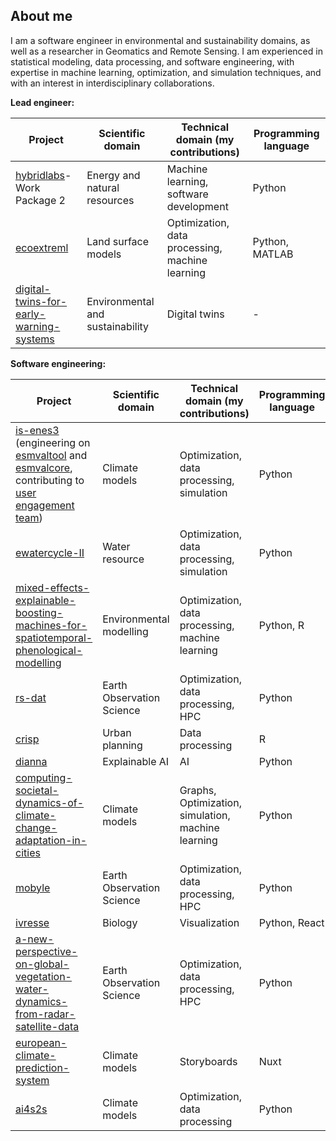 ## About me

I am a software engineer in environmental and sustainability domains, as well as a researcher in Geomatics and Remote Sensing. 
I am experienced in statistical modeling, data processing, and software engineering, 
with expertise in machine learning, optimization, and simulation techniques, and with an interest in interdisciplinary collaborations.

**Lead engineer:**

| Project    | Scientific domain | Technical domain (my contributions) | Programming language |
| -------- | ------- | ------- | ------- |
|[hybridlabs](https://research-software-directory.org/projects/hybridlabs)- Work Package 2| Energy and natural resources | Machine learning, software development | Python |
|[ecoextreml](https://research-software-directory.org/projects/ecoextreml) | Land surface models | Optimization, data processing, machine learning | Python, MATLAB |
|[digital-twins-for-early-warning-systems](https://research-software-directory.org/projects/digital-twins-for-early-warning-systems) | Environmental and sustainability | Digital twins | - |

**Software engineering:**

| Project    | Scientific domain | Technical domain (my contributions) | Programming language |
| -------- | ------- | ------- | ------- |
|[is-enes3](https://research-software-directory.org/projects/is-enes3) (engineering on [esmvaltool](https://github.com/ESMValGroup/ESMValTool) and [esmvalcore](https://github.com/ESMValGroup/ESMValCore), contributing to [user engagement team](https://github.com/ESMValGroup/Community)) | Climate models | Optimization, data processing, simulation | Python |
|[ewatercycle-II](https://research-software-directory.org/projects/ewatercycle-ii) | Water resource | Optimization, data processing, simulation | Python |
|[mixed-effects-explainable-boosting-machines-for-spatiotemporal-phenological-modelling](https://research-software-directory.org/projects/mixed-effects-explainable-boosting-machines-for-spatiotemporal-phenological-modelling) | Environmental modelling | Optimization, data processing, machine learning | Python, R |
| [rs-dat](https://research-software-directory.org/projects/rs-dat) | Earth Observation Science | Optimization, data processing, HPC | Python |
|[crisp](https://research-software-directory.org/projects/crisp)| Urban planning | Data processing | R |
|[dianna](https://research-software-directory.org/projects/dianna) | Explainable AI| AI | Python|
|[computing-societal-dynamics-of-climate-change-adaptation-in-cities](https://research-software-directory.org/projects/computing-societal-dynamics-of-climate-change-adaptation-in-cities) | Climate models | Graphs, Optimization, simulation, machine learning | Python|
|[mobyle](https://research-software-directory.org/projects/mobyle)| Earth Observation Science | Optimization, data processing, HPC | Python |
|[ivresse](https://research-software-directory.org/projects/ivresse) | Biology | Visualization | Python, React|
|[a-new-perspective-on-global-vegetation-water-dynamics-from-radar-satellite-data](https://research-software-directory.org/projects/a-new-perspective-on-global-vegetation-water-dynamics-from-radar-satellite-data) |Earth Observation Science | Optimization, data processing, HPC | Python |
|[european-climate-prediction-system](https://research-software-directory.org/projects/european-climate-prediction-system)| Climate models | Storyboards | Nuxt |
|[ai4s2s](https://research-software-directory.org/projects/ai4s2s)| Climate models | Optimization, data processing | Python |


<!--
**SarahAlidoost/SarahAlidoost** is a ✨ _special_ ✨ repository because its `README.md` (this file) appears on your GitHub profile.

Here are some ideas to get you started:

- 🔭 I’m currently working on ...
- 🌱 I’m currently learning ...
- 👯 I’m looking to collaborate on ...
- 🤔 I’m looking for help with ...
- 💬 Ask me about ...
- 📫 How to reach me: ...
- 😄 Pronouns: ...
- ⚡ Fun fact: ...
-->
